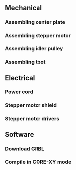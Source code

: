 ## Mechanical

### Assembling center plate

### Assembling stepper motor

### Assembling idler pulley

### Assembling tbot

## Electrical

### Power cord

### Stepper motor shield

### Stepper motor drivers

## Software

### Download GRBL

### Compile in CORE-XY mode
